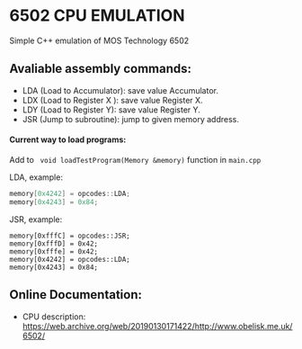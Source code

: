 # 6502 CPU EMULATION
Simple C++ emulation of MOS Technology 6502

## Avaliable assembly commands:
- LDA (Load to Accumulator): save value Accumulator.
- LDX (Load to Register X ): save value Register X.
- LDY (Load to Register Y): save value Register Y.
- JSR (Jump to subroutine): jump to given memory address.

#### Current way to load programs:
Add to ` void loadTestProgram(Memory &memory)` function in `main.cpp`

LDA, example:
```c++
memory[0x4242] = opcodes::LDA;
memory[0x4243] = 0x84;
```

JSR, example:
```
memory[0xfffC] = opcodes::JSR;
memory[0xfffD] = 0x42;
memory[0xfffe] = 0x42;
memory[0x4242] = opcodes::LDA;
memory[0x4243] = 0x84;
```

<!--
## Index
- [**Basic Architecutre**](#basic-architecutre)
- [**Registers**](#registers)
  - [*Program Counter*](#program-counter)
  - [*Stack Pointer*](#download-the-rustup)
  - [*Accumulator*](#download-the-rustup)
  - [*Register X*](#download-the-rustup)
  - [*Register Y*](#download-the-rustup)
  - [*Processor Status*](#download-the-rustup)


## Basic Architecutre
8 bit (little endian) CPU, with a capability of addressing maximum of 64KB of memory, using a 16bits address bus.

## Registers

#### Program Counter: 
- 16 bit register;
- Points to the next instruction;
-->
<!-- ## Create a project
```
cargo new name_of_the_project
```
## Execution
To start the program, use the following command:
```
cargo run
```
Note: To run properly it terminal needs to be on the main folder of the project.
## Rust Principles
```rust
fn main(){
   println!("hello world!")
}
```
<sub>(1) Simple function on rust</sub>
> Note: When creating a .rs file, the convention is to use snake_case. Which means all spaces on a certain name is replace by underscore. Eg: someFile.rs to some_file.rs
#### Rust Anatomy
###### Logic of a function
The `main` function is the first function to run in every Rust Program.
Rust is indent with 4 spaces not a tab.
When using the `!` in `println!("Hello, world!");` is calling a Rust macro, while without the `!` it would have called a function.
###### Cargo
`Cargo` is a build system and package manager. It's help building code, downloading libraries (dependencies)\
Check cargo version installed:
```
cargo --version
```
#### Programming Concepts
###### TODO
#### Ownership
###### TODO
## Initial Project Structure

| Name            | Purpose                                       |
| -------         | --------------------------------------------- |
| `Cargo.toml`    | File that contains metadata for the project, and list of depencies/external libraries to use|
| `src/main.rs`   | Contains the main binary.                     |
 -->
## Online Documentation:
- CPU description: https://web.archive.org/web/20190130171422/http://www.obelisk.me.uk/6502/

